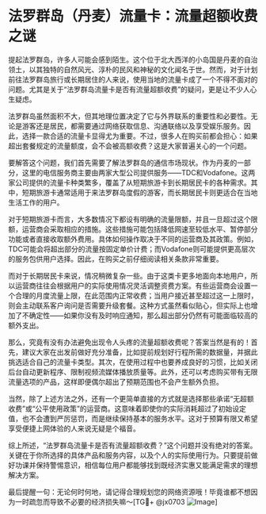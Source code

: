 # 法罗群岛（丹麦）流量卡：流量超额收费之谜

提起法罗群岛，许多人可能会感到陌生。这个位于北大西洋的小岛国是丹麦的自治领土，以其独特的自然风光、淳朴的民风和神秘的文化闻名于世。然而，对于计划前往法罗群岛旅行或长期居住的人来说，使用当地的流量卡成了一个不得不面对的问题。尤其是关于“法罗群岛流量卡是否有流量超额收费”的疑问，更是让不少人心生疑虑。

法罗群岛虽然面积不大，但其地理位置决定了它与外界联系的重要性和必要性。无论是游客还是居民，都需要通过网络获取信息、沟通联络以及享受娱乐服务。因此，选择一款合适的流量卡显得尤为重要。不过，很多人在购买前都会担心：如果超出套餐规定的流量额度，会不会被高额收费？这是大家普遍关心的一个问题。

要解答这个问题，我们首先需要了解法罗群岛的通信市场现状。作为丹麦的一部分，这里的电信服务商主要由两家大型公司提供服务——TDC和Vodafone。这两家公司提供的流量卡种类繁多，覆盖了从短期旅游卡到长期居民卡的各种需求。其中，短期旅游卡通常适用于来法罗群岛度假的游客，而长期居民卡则更适合在当地生活工作的用户。

对于短期旅游卡而言，大多数情况下都设有明确的流量限额，并且一旦超过这个限额，运营商会采取相应的措施。这些措施可能包括降低网速至较低水平、暂停部分功能或者直接收取额外费用。具体如何操作取决于不同的运营商及其政策。例如，TDC可能会将超出部分的流量按固定单价计费；而Vodafone则可能提供更高层次的服务包供用户选择。因此，在购买之前仔细阅读相关条款非常重要。

而对于长期居民卡来说，情况稍微复杂一些。由于这类卡更多地面向本地用户，所以运营商往往会根据用户的实际使用情况灵活调整资费方案。有些运营商会设置一个合理的月度流量上限，在此范围内正常收费；当用户接近甚至超过这一上限时，则会主动联系客户询问是否需要升级套餐。这种方式虽然看似贴心，但实际上也增加了不确定性——如果你没有及时响应通知，那么超出部分仍然有可能面临较高的额外支出。

那么，究竟有没有办法避免出现令人头疼的流量超额收费呢？答案当然是有的！首先，建议大家在出发前做好充分准备，比如提前规划好行程所需的数据量，并据此挑选适合自己的流量卡类型。其次，在使用过程中也要养成良好的习惯，比如关闭后台自动更新程序、限制视频流媒体播放质量等。此外，还可以考虑购买带有无限流量选项的产品，这样即便偶尔超出了预期范围也不会产生额外负担。

当然，除了上述方法之外，还有一个更简单直接的方式就是选择那些承诺“无超额收费”或“公平使用政策”的运营商。这意味着即使你的实际消耗超过了初始设定值，也不会遭到严厉惩罚，而是继续保持基本的服务水平。这对于预算有限又希望享受便捷上网体验的人来说无疑是个福音。

综上所述，“法罗群岛流量卡是否有流量超额收费？”这个问题并没有绝对的答案。关键在于你所选择的具体产品和服务内容，以及个人的实际使用行为。只要提前做好功课并保持警惕意识，相信每位用户都能够找到既经济实惠又能满足需求的理想解决方案。

最后提醒一句：无论何时何地，请记得合理规划您的网络资源哦！毕竟谁都不想因为一时疏忽而导致不必要的经济损失嘛～[TG💪+ @jx0703 ![Image](https://github.com/user-attachments/assets/dbca1d08-cadb-493c-b0ec-ad6f7a83f270)]